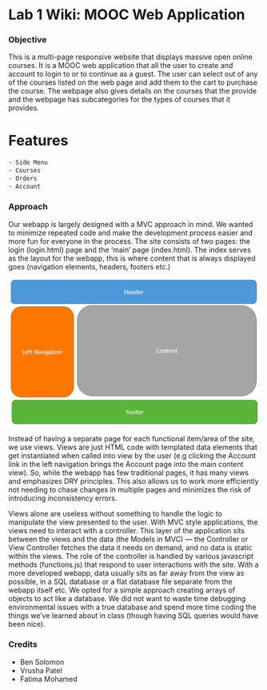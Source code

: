   # Lab 1 Wiki: MOOC Web Application
  ### Objective
  This is a multi-page responsive website that displays massive open online courses. It is a MOOC web application that all the user to create and account to login to or to continue as a guest. The user can select out of any of the courses listed on the web page and add them to the cart to purchase the course. The webpage also gives details on the courses that the provide and the webpage has subcategories for the types of courses that it provides.


  # Features

    - Side Menu
    - Courses
    - Orders
    - Account


  ### Approach
  Our webapp is largely designed with a MVC approach in mind. We wanted to minimize repeated code and make the development process easier and more fun for everyone in the process. The site consists of two pages: the login (login.html) page and the ‘main’ page (index.html). The index serves as the layout for the webapp, this is where content that is always displayed goes (navigation elements, headers, footers etc.)

  ![webpage format](webpage_format.png)

  Instead of having a separate page for each functional item/area of the site, we use views. Views are just HTML code with templated data elements that get instantiated when called into view by the user (e.g clicking the Account link in the left navigation brings the Account page into the main content view). So, while the webapp has few traditional pages, it has many views and emphasizes DRY principles. This also allows us to work more efficiently not needing to chase changes in multiple pages and minimizes the risk of introducing inconsistency errors.

  Views alone are useless without something to handle the logic to manipulate the view presented to the user. With MVC style applications, the views need to interact with a controller. This layer of the application sits between the views and the data (the Models in MVC) — the Controller or View Controller fetches the data it needs on demand, and no data is static within the views. The role of the controller is handled by various javascript methods (functions.js) that respond to user interactions with the site.
  With a more developed webapp, data usually sits as far away from the view as possible, in a SQL database or a flat database file separate from the webapp itself etc. We opted for a simple approach creating arrays of objects to act like a database. We did not want to waste time debugging environmental issues with a true database and spend more time coding the things we’ve learned about in class (though having SQL queries would have been nice).


  ### Credits
  - Ben Solomon
  - Vrusha Patel
  - Fatima Mohamed
